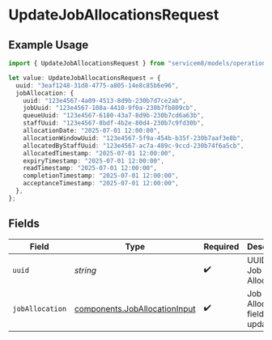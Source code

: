 # UpdateJobAllocationsRequest

## Example Usage

```typescript
import { UpdateJobAllocationsRequest } from "servicem8/models/operations";

let value: UpdateJobAllocationsRequest = {
  uuid: "3eaf1248-31d8-4775-a805-14e8c85b6e96",
  jobAllocation: {
    uuid: "123e4567-4a09-4513-8d9b-230b7d7ce2ab",
    jobUuid: "123e4567-108a-4410-9f0a-230b7fb809cb",
    queueUuid: "123e4567-6180-43a7-8d9b-230b7cd6a63b",
    staffUuid: "123e4567-8bdf-4b2e-80d4-230b7c9fd30b",
    allocationDate: "2025-07-01 12:00:00",
    allocationWindowUuid: "123e4567-5f9a-454b-b35f-230b7aaf3e8b",
    allocatedByStaffUuid: "123e4567-ac7a-489c-9ccd-230b74f6a5cb",
    allocatedTimestamp: "2025-07-01 12:00:00",
    expiryTimestamp: "2025-07-01 12:00:00",
    readTimestamp: "2025-07-01 12:00:00",
    completionTimestamp: "2025-07-01 12:00:00",
    acceptanceTimestamp: "2025-07-01 12:00:00",
  },
};
```

## Fields

| Field                                                                          | Type                                                                           | Required                                                                       | Description                                                                    |
| ------------------------------------------------------------------------------ | ------------------------------------------------------------------------------ | ------------------------------------------------------------------------------ | ------------------------------------------------------------------------------ |
| `uuid`                                                                         | *string*                                                                       | :heavy_check_mark:                                                             | UUID of the Job Allocation                                                     |
| `jobAllocation`                                                                | [components.JobAllocationInput](../../models/components/joballocationinput.md) | :heavy_check_mark:                                                             | Job Allocation fields to update                                                |